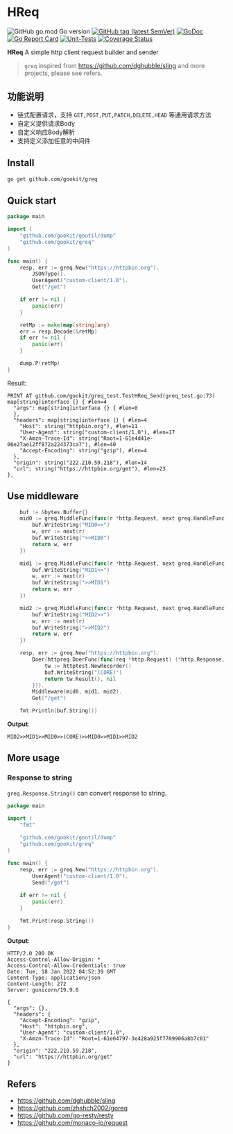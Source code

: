 # HReq

![GitHub go.mod Go version](https://img.shields.io/github/go-mod/go-version/gookit/greq?style=flat-square)
[![GitHub tag (latest SemVer)](https://img.shields.io/github/tag/gookit/greq)](https://github.com/gookit/goutil)
[![GoDoc](https://godoc.org/github.com/gookit/greq?status.svg)](https://pkg.go.dev/github.com/gookit/greq)
[![Go Report Card](https://goreportcard.com/badge/github.com/gookit/greq)](https://goreportcard.com/report/github.com/gookit/greq)
[![Unit-Tests](https://github.com/gookit/greq/workflows/Unit-Tests/badge.svg)](https://github.com/gookit/greq/actions)
[![Coverage Status](https://coveralls.io/repos/github/gookit/greq/badge.svg?branch=main)](https://coveralls.io/github/gookit/greq?branch=main)

**HReq** A simple http client request builder and sender

> `greq` inspired from https://github.com/dghubble/sling and more projects, please see refers.

## 功能说明

- 链式配置请求，支持 `GET,POST,PUT,PATCH,DELETE,HEAD` 等通用请求方法
- 自定义提供请求Body
- 自定义响应Body解析
- 支持定义添加任意的中间件

## Install

```bash
go get github.com/gookit/greq
```

## Quick start

```go
package main

import (
	"github.com/gookit/goutil/dump"
	"github.com/gookit/greq"
)

func main() {
	resp, err := greq.New("https://httpbin.org").
		JSONType().
		UserAgent("custom-client/1.0").
		Get("/get")

	if err != nil {
		panic(err)
	}

	retMp := make(map[string]any)
	err = resp.Decode(&retMp)
	if err != nil {
		panic(err)
	}

	dump.P(retMp)
}
```

Result:

```text
PRINT AT github.com/gookit/greq_test.TestHReq_Send(greq_test.go:73)
map[string]interface {} { #len=4
  "args": map[string]interface {} { #len=0
  },
  "headers": map[string]interface {} { #len=4
    "Host": string("httpbin.org"), #len=11
    "User-Agent": string("custom-client/1.0"), #len=17
    "X-Amzn-Trace-Id": string("Root=1-61e4d41e-06e27ae12ff872a224373ca7"), #len=40
    "Accept-Encoding": string("gzip"), #len=4
  },
  "origin": string("222.210.59.218"), #len=14
  "url": string("https://httpbin.org/get"), #len=23
},
```

## Use middleware

```go
	buf := &bytes.Buffer{}
	mid0 := greq.MiddleFunc(func(r *http.Request, next greq.HandleFunc) (*greq.Response, error) {
		buf.WriteString("MID0>>")
		w, err := next(r)
		buf.WriteString(">>MID0")
		return w, err
	})

	mid1 := greq.MiddleFunc(func(r *http.Request, next greq.HandleFunc) (*greq.Response, error) {
		buf.WriteString("MID1>>")
		w, err := next(r)
		buf.WriteString(">>MID1")
		return w, err
	})

	mid2 := greq.MiddleFunc(func(r *http.Request, next greq.HandleFunc) (*greq.Response, error) {
		buf.WriteString("MID2>>")
		w, err := next(r)
		buf.WriteString(">>MID2")
		return w, err
	})

	resp, err := greq.New("https://httpbin.org").
		Doer(httpreq.DoerFunc(func(req *http.Request) (*http.Response, error) {
			tw := httptest.NewRecorder()
			buf.WriteString("(CORE)")
			return tw.Result(), nil
		})).
		Middleware(mid0, mid1, mid2).
		Get("/get")

    fmt.Println(buf.String())
```

**Output**:

```text
MID2>>MID1>>MID0>>(CORE)>>MID0>>MID1>>MID2
```

## More usage

### Response to string

`greq.Response.String()` can convert response to string.

```go
package main

import (
	"fmt"
	
	"github.com/gookit/goutil/dump"
	"github.com/gookit/greq"
)

func main() {
	resp, err := greq.New("https://httpbin.org").
		UserAgent("custom-client/1.0").
		Send("/get")
	
	if err != nil {
		panic(err)
	}

	fmt.Print(resp.String())
}
```

**Output**:

```text
HTTP/2.0 200 OK
Access-Control-Allow-Origin: *
Access-Control-Allow-Credentials: true
Date: Tue, 18 Jan 2022 04:52:39 GMT
Content-Type: application/json
Content-Length: 272
Server: gunicorn/19.9.0

{
  "args": {}, 
  "headers": {
    "Accept-Encoding": "gzip", 
    "Host": "httpbin.org", 
    "User-Agent": "custom-client/1.0", 
    "X-Amzn-Trace-Id": "Root=1-61e64797-3e428a925f7709906a8b7c01"
  }, 
  "origin": "222.210.59.218", 
  "url": "https://httpbin.org/get"
}
```

## Refers

- https://github.com/dghubble/sling
- https://github.com/zhshch2002/goreq
- https://github.com/go-resty/resty
- https://github.com/monaco-io/request

